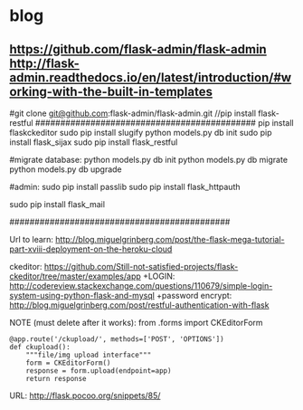 # blog
https://github.com/flask-admin/flask-admin
http://flask-admin.readthedocs.io/en/latest/introduction/#working-with-the-built-in-templates
---------------------------------------------
#git clone git@github.com:flask-admin/flask-admin.git
//pip install flask-restful
############################################
pip install flaskckeditor
sudo pip install slugify
python models.py db init
sudo pip install flask_sijax
sudo pip install  flask_restful

#migrate database:
python models.py db init
python models.py db migrate
python models.py db upgrade

#admin:
sudo pip install passlib
sudo pip install flask_httpauth

sudo pip install flask_mail


############################################




Url to learn:
http://blog.miguelgrinberg.com/post/the-flask-mega-tutorial-part-xviii-deployment-on-the-heroku-cloud

ckeditor:
https://github.com/Still-not-satisfied-projects/flask-ckeditor/tree/master/examples/app
+LOGIN: http://codereview.stackexchange.com/questions/110679/simple-login-system-using-python-flask-and-mysql
+password encrypt: http://blog.miguelgrinberg.com/post/restful-authentication-with-flask


NOTE (must delete after it works):
from .forms import CKEditorForm

	@app.route('/ckupload/', methods=['POST', 'OPTIONS'])
	def ckupload():
	    """file/img upload interface"""
	    form = CKEditorForm()
	    response = form.upload(endpoint=app)
	    return response


URL:
	http://flask.pocoo.org/snippets/85/